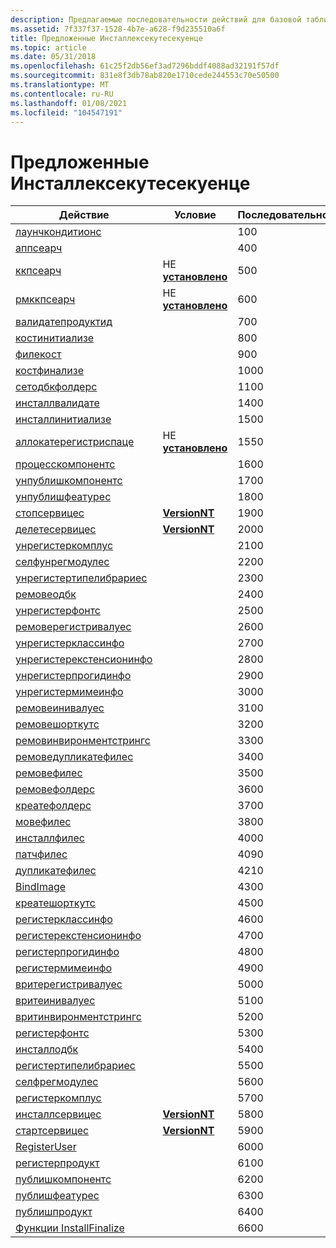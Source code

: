 ```yaml
---
description: Предлагаемые последовательности действий для базовой таблицы Инсталлексекутесекуенце в базе данных установщик Windows.
ms.assetid: 7f337f37-1528-4b7e-a628-f9d235510a6f
title: Предложенные Инсталлексекутесекуенце
ms.topic: article
ms.date: 05/31/2018
ms.openlocfilehash: 61c25f2db56ef3ad7296bddf4088ad32191f57df
ms.sourcegitcommit: 831e8f3db78ab820e1710cede244553c70e50500
ms.translationtype: MT
ms.contentlocale: ru-RU
ms.lasthandoff: 01/08/2021
ms.locfileid: "104547191"
---
```

# <a name="suggested-installexecutesequence"></a>Предложенные Инсталлексекутесекуенце



| Действие                                                          | Условие                          | Последовательность |
|-----------------------------------------------------------------|------------------------------------|----------|
| [лаунчкондитионс](launchconditions-action.md)                 |                                    | 100      |
| [аппсеарч](appsearch-action.md)                               |                                    | 400      |
| [ккпсеарч](ccpsearch-action.md)                               | НЕ [ **установлено**](installed.md) | 500      |
| [рмккпсеарч](rmccpsearch-action.md)                           | НЕ [ **установлено**](installed.md) | 600      |
| [валидатепродуктид](validateproductid-action.md)               |                                    | 700      |
| [костинитиализе](costinitialize-action.md)                     |                                    | 800      |
| [филекост](filecost-action.md)                                 |                                    | 900      |
| [костфинализе](costfinalize-action.md)                         |                                    | 1000     |
| [сетодбкфолдерс](setodbcfolders-action.md)                     |                                    | 1100     |
| [инсталлвалидате](installvalidate-action.md)                   |                                    | 1400     |
| [инсталлинитиализе](installinitialize-action.md)               |                                    | 1500     |
| [аллокатерегистриспаце](allocateregistryspace-action.md)       | НЕ [ **установлено**](installed.md) | 1550     |
| [процесскомпонентс](processcomponents-action.md)               |                                    | 1600     |
| [унпублишкомпонентс](unpublishcomponents-action.md)           |                                    | 1700     |
| [унпублишфеатурес](unpublishfeatures-action.md)               |                                    | 1800     |
| [стопсервицес](stopservices-action.md)                         | [**VersionNT**](versionnt.md)     | 1900     |
| [делетесервицес](deleteservices-action.md)                     | [**VersionNT**](versionnt.md)     | 2000     |
| [унрегистеркомплус](unregistercomplus-action.md)               |                                    | 2100     |
| [селфунрегмодулес](selfunregmodules-action.md)                 |                                    | 2200     |
| [унрегистертипелибрариес](unregistertypelibraries-action.md)   |                                    | 2300     |
| [ремовеодбк](removeodbc-action.md)                             |                                    | 2400     |
| [унрегистерфонтс](unregisterfonts-action.md)                   |                                    | 2500     |
| [ремоверегистривалуес](removeregistryvalues-action.md)         |                                    | 2600     |
| [унрегистерклассинфо](unregisterclassinfo-action.md)           |                                    | 2700     |
| [унрегистерекстенсионинфо](unregisterextensioninfo-action.md)   |                                    | 2800     |
| [унрегистерпрогидинфо](unregisterprogidinfo-action.md)         |                                    | 2900     |
| [унрегистермимеинфо](unregistermimeinfo-action.md)             |                                    | 3000     |
| [ремовеинивалуес](removeinivalues-action.md)                   |                                    | 3100     |
| [ремовешорткутс](removeshortcuts-action.md)                   |                                    | 3200     |
| [ремовинвиронментстрингс](removeenvironmentstrings-action.md) |                                    | 3300     |
| [ремоведупликатефилес](removeduplicatefiles-action.md)         |                                    | 3400     |
| [ремовефилес](removefiles-action.md)                           |                                    | 3500     |
| [ремовефолдерс](removefolders-action.md)                       |                                    | 3600     |
| [креатефолдерс](createfolders-action.md)                       |                                    | 3700     |
| [мовефилес](movefiles-action.md)                               |                                    | 3800     |
| [инсталлфилес](installfiles-action.md)                         |                                    | 4000     |
| [патчфилес](patchfiles-action.md)                             |                                    | 4090     |
| [дупликатефилес](duplicatefiles-action.md)                     |                                    | 4210     |
| [BindImage](bindimage-action.md)                               |                                    | 4300     |
| [креатешорткутс](createshortcuts-action.md)                   |                                    | 4500     |
| [регистерклассинфо](registerclassinfo-action.md)               |                                    | 4600     |
| [регистерекстенсионинфо](registerextensioninfo-action.md)       |                                    | 4700     |
| [регистерпрогидинфо](registerprogidinfo-action.md)             |                                    | 4800     |
| [регистермимеинфо](registermimeinfo-action.md)                 |                                    | 4900     |
| [вритерегистривалуес](writeregistryvalues-action.md)           |                                    | 5000     |
| [вритеинивалуес](writeinivalues-action.md)                     |                                    | 5100     |
| [вритинвиронментстрингс](writeenvironmentstrings-action.md)   |                                    | 5200     |
| [регистерфонтс](registerfonts-action.md)                       |                                    | 5300     |
| [инсталлодбк](installodbc-action.md)                           |                                    | 5400     |
| [регистертипелибрариес](registertypelibraries-action.md)       |                                    | 5500     |
| [селфрегмодулес](selfregmodules-action.md)                     |                                    | 5600     |
| [регистеркомплус](registercomplus-action.md)                   |                                    | 5700     |
| [инсталлсервицес](installservices-action.md)                   | [**VersionNT**](versionnt.md)     | 5800     |
| [стартсервицес](startservices-action.md)                       | [**VersionNT**](versionnt.md)     | 5900     |
| [RegisterUser](registeruser-action.md)                         |                                    | 6000     |
| [регистерпродукт](registerproduct-action.md)                   |                                    | 6100     |
| [публишкомпонентс](publishcomponents-action.md)               |                                    | 6200     |
| [публишфеатурес](publishfeatures-action.md)                   |                                    | 6300     |
| [публишпродукт](publishproduct-action.md)                     |                                    | 6400     |
| [Функции InstallFinalize](installfinalize-action.md)                   |                                    | 6600     |



 

 

 



